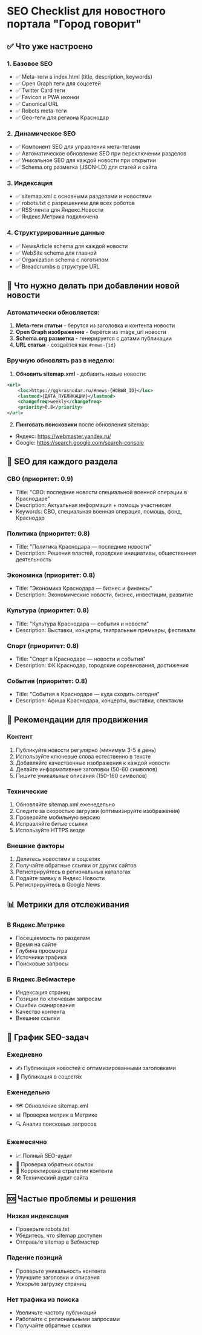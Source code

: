 # SEO Checklist для новостного портала "Город говорит"

## ✅ Что уже настроено

### 1. Базовое SEO
- ✅ Meta-теги в index.html (title, description, keywords)
- ✅ Open Graph теги для соцсетей
- ✅ Twitter Card теги
- ✅ Favicon и PWA иконки
- ✅ Canonical URL
- ✅ Robots meta-теги
- ✅ Geo-теги для региона Краснодар

### 2. Динамическое SEO
- ✅ Компонент SEO для управления мета-тегами
- ✅ Автоматическое обновление SEO при переключении разделов
- ✅ Уникальное SEO для каждой новости при открытии
- ✅ Schema.org разметка (JSON-LD) для статей и сайта

### 3. Индексация
- ✅ sitemap.xml с основными разделами и новостями
- ✅ robots.txt с разрешением для всех роботов
- ✅ RSS-лента для Яндекс.Новости
- ✅ Яндекс.Метрика подключена

### 4. Структурированные данные
- ✅ NewsArticle schema для каждой новости
- ✅ WebSite schema для главной
- ✅ Organization schema с логотипом
- ✅ Breadcrumbs в структуре URL

## 📝 Что нужно делать при добавлении новой новости

### Автоматически обновляется:
1. **Meta-теги статьи** - берутся из заголовка и контента новости
2. **Open Graph изображение** - берётся из image_url новости
3. **Schema.org разметка** - генерируется с датами публикации
4. **URL статьи** - создаётся как `#news-{id}`

### Вручную обновлять раз в неделю:
1. **Обновить sitemap.xml** - добавить новые новости:
```xml
<url>
    <loc>https://ggkrasnodar.ru/#news-{НОВЫЙ_ID}</loc>
    <lastmod>{ДАТА_ПУБЛИКАЦИИ}</lastmod>
    <changefreq>weekly</changefreq>
    <priority>0.8</priority>
</url>
```

2. **Пинговать поисковики** после обновления sitemap:
- Яндекс: https://webmaster.yandex.ru/
- Google: https://search.google.com/search-console

## 🎯 SEO для каждого раздела

### СВО (приоритет: 0.9)
- Title: "СВО: последние новости специальной военной операции в Краснодаре"
- Description: Актуальная информация + помощь участникам
- Keywords: СВО, специальная военная операция, помощь, фонд, Краснодар

### Политика (приоритет: 0.8)
- Title: "Политика Краснодара — последние новости"
- Description: Решения властей, городские инициативы, общественная деятельность

### Экономика (приоритет: 0.8)
- Title: "Экономика Краснодара — бизнес и финансы"
- Description: Экономические новости, бизнес, инвестиции, развитие

### Культура (приоритет: 0.8)
- Title: "Культура Краснодара — события и новости"
- Description: Выставки, концерты, театральные премьеры, фестивали

### Спорт (приоритет: 0.8)
- Title: "Спорт в Краснодаре — новости и события"
- Description: ФК Краснодар, городские соревнования, достижения

### События (приоритет: 0.8)
- Title: "События в Краснодаре — куда сходить сегодня"
- Description: Афиша Краснодара, концерты, выставки, спектакли

## 🚀 Рекомендации для продвижения

### Контент
1. Публикуйте новости регулярно (минимум 3-5 в день)
2. Используйте ключевые слова естественно в тексте
3. Добавляйте качественные изображения к каждой новости
4. Делайте информативные заголовки (50-60 символов)
5. Пишите уникальные описания (150-160 символов)

### Технические
1. Обновляйте sitemap.xml еженедельно
2. Следите за скоростью загрузки (оптимизируйте изображения)
3. Проверяйте мобильную версию
4. Исправляйте битые ссылки
5. Используйте HTTPS везде

### Внешние факторы
1. Делитесь новостями в соцсетях
2. Получайте обратные ссылки от других сайтов
3. Регистрируйтесь в региональных каталогах
4. Подайте заявку в Яндекс.Новости
5. Регистрируйтесь в Google News

## 📊 Метрики для отслеживания

### В Яндекс.Метрике
- Посещаемость по разделам
- Время на сайте
- Глубина просмотра
- Источники трафика
- Поисковые запросы

### В Яндекс.Вебмастере
- Индексация страниц
- Позиции по ключевым запросам
- Ошибки сканирования
- Качество контента
- Внешние ссылки

## 🔄 График SEO-задач

### Ежедневно
- ✍️ Публикация новостей с оптимизированными заголовками
- 📱 Публикация в соцсетях

### Еженедельно
- 🗺️ Обновление sitemap.xml
- 📊 Проверка метрик в Метрике
- 🔍 Анализ поисковых запросов

### Ежемесячно
- 📈 Полный SEO-аудит
- 🔗 Проверка обратных ссылок
- 🎯 Корректировка стратегии контента
- 🛠️ Технический аудит сайта

## 🆘 Частые проблемы и решения

### Низкая индексация
- Проверьте robots.txt
- Убедитесь, что sitemap доступен
- Отправьте sitemap в Вебмастер

### Падение позиций
- Проверьте уникальность контента
- Улучшите заголовки и описания
- Ускорьте загрузку страниц

### Нет трафика из поиска
- Увеличьте частоту публикаций
- Работайте с региональными запросами
- Получайте обратные ссылки
